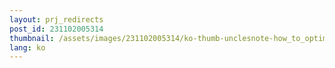```yaml
---
layout: prj_redirects
post_id: 231102005314
thumbnail: /assets/images/231102005314/ko-thumb-unclesnote-how_to_optimize_ubuntu_20.04_performance.png
lang: ko
---
```

